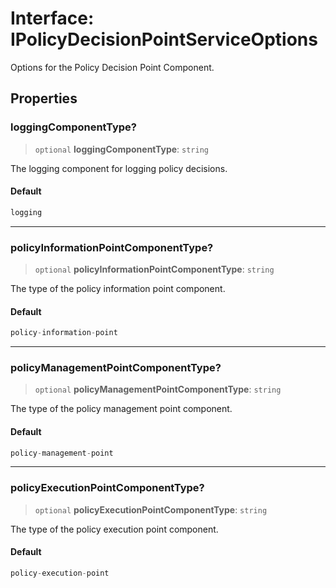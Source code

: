 # Interface: IPolicyDecisionPointServiceOptions

Options for the Policy Decision Point Component.

## Properties

### loggingComponentType?

> `optional` **loggingComponentType**: `string`

The logging component for logging policy decisions.

#### Default

```ts
logging
```

***

### policyInformationPointComponentType?

> `optional` **policyInformationPointComponentType**: `string`

The type of the policy information point component.

#### Default

```ts
policy-information-point
```

***

### policyManagementPointComponentType?

> `optional` **policyManagementPointComponentType**: `string`

The type of the policy management point component.

#### Default

```ts
policy-management-point
```

***

### policyExecutionPointComponentType?

> `optional` **policyExecutionPointComponentType**: `string`

The type of the policy execution point component.

#### Default

```ts
policy-execution-point
```
